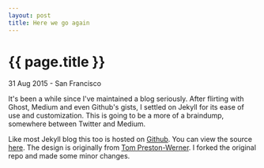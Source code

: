```yaml
---
layout: post
title: Here we go again
---
```


{{ page.title }}
================

<p class="meta">31 Aug 2015 - San Francisco</p>

It's been a while since I've maintained a blog seriously. After flirting with Ghost, Medium and even Github's gists, I settled on Jekyll for its ease of use and customization. This is going to be a more of a braindump, somewhere between Twitter and Medium.

Like most Jekyll blog this too is hosted on [Github](https://github.com). You can view the source [here](https://github.com/sent-hil/sent-hil.github.io). The design is originally from [Tom Preston-Werner](https://github.com/mojombo/mojombo.github.io). I forked the original repo and made some minor changes.
